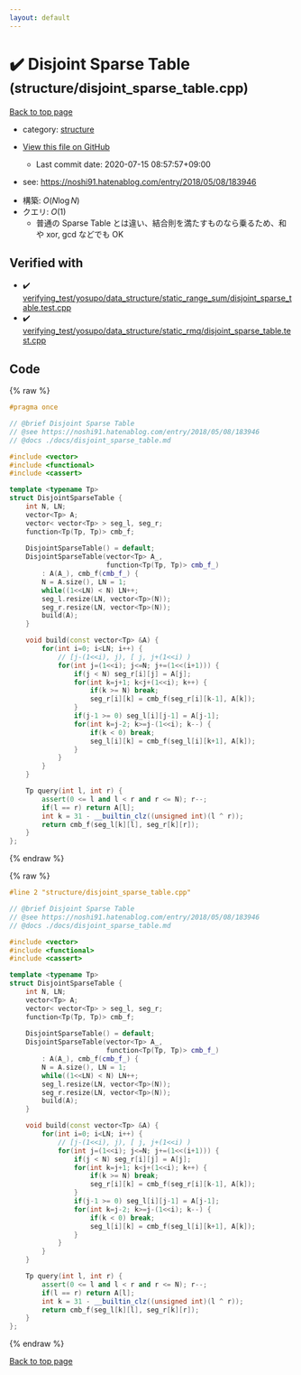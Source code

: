 ```yaml
---
layout: default
---
```


<!-- mathjax config similar to math.stackexchange -->
<script type="text/javascript" async
  src="https://cdnjs.cloudflare.com/ajax/libs/mathjax/2.7.5/MathJax.js?config=TeX-MML-AM_CHTML">
</script>
<script type="text/x-mathjax-config">
  MathJax.Hub.Config({
    TeX: { equationNumbers: { autoNumber: "AMS" }},
    tex2jax: {
      inlineMath: [ ['$','$'] ],
      processEscapes: true
    },
    "HTML-CSS": { matchFontHeight: false },
    displayAlign: "left",
    displayIndent: "2em"
  });
</script>

<script type="text/javascript" src="https://cdnjs.cloudflare.com/ajax/libs/jquery/3.4.1/jquery.min.js"></script>
<script src="https://cdn.jsdelivr.net/npm/jquery-balloon-js@1.1.2/jquery.balloon.min.js" integrity="sha256-ZEYs9VrgAeNuPvs15E39OsyOJaIkXEEt10fzxJ20+2I=" crossorigin="anonymous"></script>
<script type="text/javascript" src="../../assets/js/copy-button.js"></script>
<link rel="stylesheet" href="../../assets/css/copy-button.css" />


# :heavy_check_mark: Disjoint Sparse Table <small>(structure/disjoint_sparse_table.cpp)</small>

<a href="../../index.html">Back to top page</a>

* category: <a href="../../index.html#07414f4e15ca943e6cde032dec85d92f">structure</a>
* <a href="{{ site.github.repository_url }}/blob/master/structure/disjoint_sparse_table.cpp">View this file on GitHub</a>
    - Last commit date: 2020-07-15 08:57:57+09:00


* see: <a href="https://noshi91.hatenablog.com/entry/2018/05/08/183946">https://noshi91.hatenablog.com/entry/2018/05/08/183946</a>


- 構築: $O(N \log N)$
- クエリ: $O(1)$
  - 普通の Sparse Table とは違い、結合則を満たすものなら乗るため、和や xor, gcd などでも OK


## Verified with

* :heavy_check_mark: <a href="../../verify/verifying_test/yosupo/data_structure/static_range_sum/disjoint_sparse_table.test.cpp.html">verifying_test/yosupo/data_structure/static_range_sum/disjoint_sparse_table.test.cpp</a>
* :heavy_check_mark: <a href="../../verify/verifying_test/yosupo/data_structure/static_rmq/disjoint_sparse_table.test.cpp.html">verifying_test/yosupo/data_structure/static_rmq/disjoint_sparse_table.test.cpp</a>


## Code

<a id="unbundled"></a>
{% raw %}
```cpp
#pragma once

// @brief Disjoint Sparse Table
// @see https://noshi91.hatenablog.com/entry/2018/05/08/183946
// @docs ./docs/disjoint_sparse_table.md

#include <vector>
#include <functional>
#include <cassert>

template <typename Tp>
struct DisjointSparseTable {
    int N, LN;
    vector<Tp> A;
    vector< vector<Tp> > seg_l, seg_r;
    function<Tp(Tp, Tp)> cmb_f;
    
    DisjointSparseTable() = default;
    DisjointSparseTable(vector<Tp> A_,
                        function<Tp(Tp, Tp)> cmb_f_)
        : A(A_), cmb_f(cmb_f_) {
        N = A.size(), LN = 1;
        while((1<<LN) < N) LN++;
        seg_l.resize(LN, vector<Tp>(N));
        seg_r.resize(LN, vector<Tp>(N));
        build(A);
    }

    void build(const vector<Tp> &A) {
        for(int i=0; i<LN; i++) {
            // [j-(1<<i), j), [ j, j+(1<<i) )
            for(int j=(1<<i); j<=N; j+=(1<<(i+1))) {
                if(j < N) seg_r[i][j] = A[j];
                for(int k=j+1; k<j+(1<<i); k++) {
                    if(k >= N) break;
                    seg_r[i][k] = cmb_f(seg_r[i][k-1], A[k]);
                }
                if(j-1 >= 0) seg_l[i][j-1] = A[j-1];
                for(int k=j-2; k>=j-(1<<i); k--) {
                    if(k < 0) break;
                    seg_l[i][k] = cmb_f(seg_l[i][k+1], A[k]);
                }
            }
        }
    }

    Tp query(int l, int r) {
        assert(0 <= l and l < r and r <= N); r--;
        if(l == r) return A[l];
        int k = 31 - __builtin_clz((unsigned int)(l ^ r));
        return cmb_f(seg_l[k][l], seg_r[k][r]);
    }
};

```
{% endraw %}

<a id="bundled"></a>
{% raw %}
```cpp
#line 2 "structure/disjoint_sparse_table.cpp"

// @brief Disjoint Sparse Table
// @see https://noshi91.hatenablog.com/entry/2018/05/08/183946
// @docs ./docs/disjoint_sparse_table.md

#include <vector>
#include <functional>
#include <cassert>

template <typename Tp>
struct DisjointSparseTable {
    int N, LN;
    vector<Tp> A;
    vector< vector<Tp> > seg_l, seg_r;
    function<Tp(Tp, Tp)> cmb_f;
    
    DisjointSparseTable() = default;
    DisjointSparseTable(vector<Tp> A_,
                        function<Tp(Tp, Tp)> cmb_f_)
        : A(A_), cmb_f(cmb_f_) {
        N = A.size(), LN = 1;
        while((1<<LN) < N) LN++;
        seg_l.resize(LN, vector<Tp>(N));
        seg_r.resize(LN, vector<Tp>(N));
        build(A);
    }

    void build(const vector<Tp> &A) {
        for(int i=0; i<LN; i++) {
            // [j-(1<<i), j), [ j, j+(1<<i) )
            for(int j=(1<<i); j<=N; j+=(1<<(i+1))) {
                if(j < N) seg_r[i][j] = A[j];
                for(int k=j+1; k<j+(1<<i); k++) {
                    if(k >= N) break;
                    seg_r[i][k] = cmb_f(seg_r[i][k-1], A[k]);
                }
                if(j-1 >= 0) seg_l[i][j-1] = A[j-1];
                for(int k=j-2; k>=j-(1<<i); k--) {
                    if(k < 0) break;
                    seg_l[i][k] = cmb_f(seg_l[i][k+1], A[k]);
                }
            }
        }
    }

    Tp query(int l, int r) {
        assert(0 <= l and l < r and r <= N); r--;
        if(l == r) return A[l];
        int k = 31 - __builtin_clz((unsigned int)(l ^ r));
        return cmb_f(seg_l[k][l], seg_r[k][r]);
    }
};

```
{% endraw %}

<a href="../../index.html">Back to top page</a>

